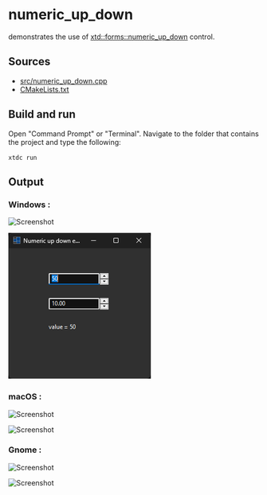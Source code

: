 # numeric_up_down

demonstrates the use of [xtd::forms::numeric_up_down](https://gammasoft71.github.io/xtd/reference_guides/latest/classxtd_1_1forms_1_1numeric__up__down.html) control.

## Sources

* [src/numeric_up_down.cpp](src/numeric_up_down.cpp)
* [CMakeLists.txt](CMakeLists.txt)

## Build and run

Open "Command Prompt" or "Terminal". Navigate to the folder that contains the project and type the following:

```shell
xtdc run
```

## Output

### Windows :

![Screenshot](../../../../docs/pictures/examples/numeric_up_down_w.png)

![Screenshot](../../../../docs/pictures/examples/numeric_up_down_wd.png)

### macOS :

![Screenshot](../../../../docs/pictures/examples/numeric_up_down_m.png)

![Screenshot](../../../../docs/pictures/examples/numeric_up_down_md.png)

### Gnome :

![Screenshot](../../../../docs/pictures/examples/numeric_up_down_g.png)

![Screenshot](../../../../docs/pictures/examples/numeric_up_down_gd.png)
